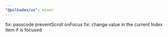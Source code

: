 ```yaml
---
"@polkadex/ux": minor
---
```


 fix: passcode preventScroll onFocus
 fix: change value in the current Index item if is focused
